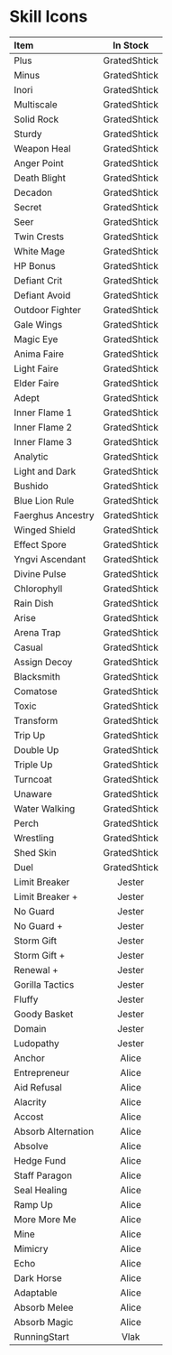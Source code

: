 # Skill Icons

| Item              | In Stock |
| :---------------- | :------: |
| Plus        |   GratedShtick   |
| Minus           |   GratedShtick   |
| Inori    |  GratedShtick   |
| Multiscale |  GratedShtick   |
| Solid Rock        |   GratedShtick   |
| Sturdy          |   GratedShtick   |
| Weapon Heal    |  GratedShtick   |
| Anger Point  |  GratedShtick   |
| Death Blight        |   GratedShtick   |
| Decadon         |   GratedShtick   |
| Secret    |  GratedShtick   |
| Seer |  GratedShtick   |
| Twin Crests        |   GratedShtick   |
| White Mage          |   GratedShtick   |
| HP Bonus    |  GratedShtick   |
| Defiant Crit |  GratedShtick   |
| Defiant Avoid        |   GratedShtick   |
| Outdoor Fighter          |   GratedShtick   |
| Gale Wings    |  GratedShtick   |
| Magic Eye |  GratedShtick   |
| Anima Faire        |   GratedShtick   |
| Light Faire          |   GratedShtick   |
| Elder Faire    |  GratedShtick   |
| Adept |  GratedShtick   |
| Inner Flame 1        |   GratedShtick   |
| Inner Flame 2          |   GratedShtick   |
| Inner Flame 3    |  GratedShtick   |
| Analytic |  GratedShtick   |
| Light and Dark        |   GratedShtick   |
| Bushido         |   GratedShtick   |
| Blue Lion Rule    |  GratedShtick   |
| Faerghus Ancestry |  GratedShtick   |
| Winged Shield        |   GratedShtick   |
| Effect Spore          |   GratedShtick   |
| Yngvi Ascendant    |  GratedShtick   |
| Divine Pulse |  GratedShtick   |
| Chlorophyll        |   GratedShtick   |
| Rain Dish          |   GratedShtick   |
| Arise    |  GratedShtick   |
| Arena Trap |  GratedShtick   |
| Casual        |   GratedShtick   |
| Assign Decoy          |   GratedShtick   |
| Blacksmith    |  GratedShtick   |
| Comatose |  GratedShtick   |
| Toxic        |   GratedShtick   |
| Transform          |   GratedShtick   |
| Trip Up    |  GratedShtick   |
| Double Up |  GratedShtick   |
| Triple Up        |   GratedShtick   |
| Turncoat          |   GratedShtick   |
| Unaware    |  GratedShtick   |
| Water Walking |  GratedShtick   |
| Perch        |   GratedShtick   |
| Wrestling          |   GratedShtick   |
| Shed Skin    |  GratedShtick   |
| Duel |  GratedShtick   |
| Limit Breaker        |   Jester  |
| Limit Breaker +        |   Jester  |
| No Guard        |   Jester  |
| No Guard +        |   Jester  |
| Storm Gift        |   Jester  |
| Storm Gift +        |   Jester  |
| Renewal +        |   Jester  |
| Gorilla Tactics        |   Jester  |
| Fluffy        |   Jester  |
| Goody Basket        |   Jester  |
| Domain        |   Jester  |
| Ludopathy | Jester |
| Anchor        |   Alice   |
| Entrepreneur        |   Alice   |
| Aid Refusal        |   Alice   |
| Alacrity        |   Alice   |
| Accost        |   Alice   |
| Absorb Alternation        |   Alice   |
| Absolve        |   Alice   |
| Hedge Fund        |   Alice   |
| Staff Paragon        |   Alice   |
| Seal Healing        |   Alice   |
| Ramp Up        |   Alice   |
| More More Me        |   Alice   |
| Mine        |   Alice   |
| Mimicry        |   Alice   |
| Echo        |   Alice   |
| Dark Horse        |   Alice   |
| Adaptable        |   Alice   |
| Absorb Melee        |   Alice   |
| Absorb Magic        |   Alice   |
| RunningStart | Vlak |